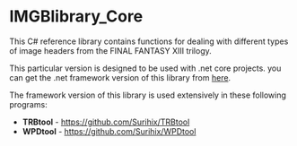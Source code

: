 # IMGBlibrary_Core

This C# reference library contains functions for dealing with different types of image headers from the FINAL FANTASY XIII trilogy. 

This particular version is designed to be used with .net core projects. you can get the .net framework version of this library from [here](https://github.com/Surihix/IMGBlibrary).

The framework version of this library is used extensively in these following programs:
- **TRBtool** - https://github.com/Surihix/TRBtool
- **WPDtool** - https://github.com/Surihix/WPDtool
